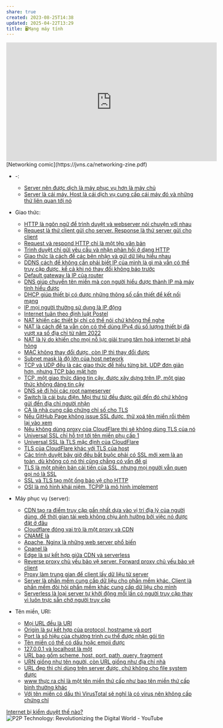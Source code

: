 ```yaml
---
share: true
created: 2023-08-25T14:38
updated: 2025-04-22T13:29
title: 🖥️Mạng máy tính
---
```

<iframe width="560" height="315" src="https://www.youtube.com/embed/II36vixCITs" title="YouTube video player" frameborder="0" allow="accelerometer; autoplay; clipboard-write; encrypted-media; gyroscope; picture-in-picture; web-share" referrerpolicy="strict-origin-when-cross-origin" allowfullscreen></iframe>
[Networking comic](https://jvns.ca/networking-zine.pdf) 

- \-: 
    - [Server nên được dịch là máy phục vụ hơn là máy chủ](./Server%20n%C3%AAn%20%C4%91%C6%B0%E1%BB%A3c%20d%E1%BB%8Bch%20l%C3%A0%20m%C3%A1y%20ph%E1%BB%A5c%20v%E1%BB%A5%20h%C6%A1n%20l%C3%A0%20m%C3%A1y%20ch%E1%BB%A7.md)
    - [Server là cái máy. Host là cái dịch vụ cung cấp cái máy đó và những thứ liên quan tới nó](./Server%20l%C3%A0%20c%C3%A1i%20m%C3%A1y.%20Host%20l%C3%A0%20c%C3%A1i%20d%E1%BB%8Bch%20v%E1%BB%A5%20cung%20c%E1%BA%A5p%20c%C3%A1i%20m%C3%A1y%20%C4%91%C3%B3%20v%C3%A0%20nh%E1%BB%AFng%20th%E1%BB%A9%20li%C3%AAn%20quan%20t%E1%BB%9Bi%20n%C3%B3.md)

- Giao thức: 
    - [HTTP là ngôn ngữ để trình duyệt và webserver nói chuyện với nhau](./Giao%20th%E1%BB%A9c/HTTP/HTTP%20l%C3%A0%20ng%C3%B4n%20ng%E1%BB%AF%20%C4%91%E1%BB%83%20tr%C3%ACnh%20duy%E1%BB%87t%20v%C3%A0%20webserver%20n%C3%B3i%20chuy%E1%BB%87n%20v%E1%BB%9Bi%20nhau.md)
    - [Request là thứ client gửi cho server. Response là thứ server gửi cho client](./Giao%20th%E1%BB%A9c/HTTP/Request%20l%C3%A0%20th%E1%BB%A9%20client%20g%E1%BB%ADi%20cho%20server.%20Response%20l%C3%A0%20th%E1%BB%A9%20server%20g%E1%BB%ADi%20cho%20client.md)
    - [Request và respond HTTP chỉ là một tệp văn bản](./Giao%20th%E1%BB%A9c/HTTP/Request%20v%C3%A0%20respond%20HTTP%20ch%E1%BB%89%20l%C3%A0%20m%E1%BB%99t%20t%E1%BB%87p%20v%C4%83n%20b%E1%BA%A3n.md)
    - [Trình duyệt chỉ gửi yêu cầu và nhận phản hồi ở dạng HTTP](./Giao%20th%E1%BB%A9c/HTTP/Tr%C3%ACnh%20duy%E1%BB%87t%20ch%E1%BB%89%20g%E1%BB%ADi%20y%C3%AAu%20c%E1%BA%A7u%20v%C3%A0%20nh%E1%BA%ADn%20ph%E1%BA%A3n%20h%E1%BB%93i%20%E1%BB%9F%20d%E1%BA%A1ng%20HTTP.md)
    - [Giao thức là cách để các bên nhận và gửi dữ liệu hiểu nhau](./Giao%20th%E1%BB%A9c/Giao%20th%E1%BB%A9c%20l%C3%A0%20c%C3%A1ch%20%C4%91%E1%BB%83%20c%C3%A1c%20b%C3%AAn%20nh%E1%BA%ADn%20v%C3%A0%20g%E1%BB%ADi%20d%E1%BB%AF%20li%E1%BB%87u%20hi%E1%BB%83u%20nhau.md)
    - [DDNS cách để không cần phải biết IP của mình là gì mà vẫn có thể truy cập được, kể cả khi nó thay đổi không báo trước](./Giao%20th%E1%BB%A9c/IP,%20DNS,%20DHCP/DDNS%20c%C3%A1ch%20%C4%91%E1%BB%83%20kh%C3%B4ng%20c%E1%BA%A7n%20ph%E1%BA%A3i%20bi%E1%BA%BFt%20IP%20c%E1%BB%A7a%20m%C3%ACnh%20l%C3%A0%20g%C3%AC%20m%C3%A0%20v%E1%BA%ABn%20c%C3%B3%20th%E1%BB%83%20truy%20c%E1%BA%ADp%20%C4%91%C6%B0%E1%BB%A3c,%20k%E1%BB%83%20c%E1%BA%A3%20khi%20n%C3%B3%20thay%20%C4%91%E1%BB%95i%20kh%C3%B4ng%20b%C3%A1o%20tr%C6%B0%E1%BB%9Bc.md)
    - [Default gateway là IP của router](./Giao%20th%E1%BB%A9c/IP,%20DNS,%20DHCP/Default%20gateway%20l%C3%A0%20IP%20c%E1%BB%A7a%20router.md)
    - [DNS giúp chuyển tên miền mà con người hiểu được thành IP mà máy tính hiểu được](./Giao%20th%E1%BB%A9c/IP,%20DNS,%20DHCP/DNS%20gi%C3%BAp%20chuy%E1%BB%83n%20t%C3%AAn%20mi%E1%BB%81n%20m%C3%A0%20con%20ng%C6%B0%E1%BB%9Di%20hi%E1%BB%83u%20%C4%91%C6%B0%E1%BB%A3c%20th%C3%A0nh%20IP%20m%C3%A0%20m%C3%A1y%20t%C3%ADnh%20hi%E1%BB%83u%20%C4%91%C6%B0%E1%BB%A3c.md)
    - [DHCP giúp thiết bị có được những thông số cần thiết để kết nối mạng](./Giao%20th%E1%BB%A9c/IP,%20DNS,%20DHCP/DHCP%20gi%C3%BAp%20thi%E1%BA%BFt%20b%E1%BB%8B%20c%C3%B3%20%C4%91%C6%B0%E1%BB%A3c%20nh%E1%BB%AFng%20th%C3%B4ng%20s%E1%BB%91%20c%E1%BA%A7n%20thi%E1%BA%BFt%20%C4%91%E1%BB%83%20k%E1%BA%BFt%20n%E1%BB%91i%20m%E1%BA%A1ng.md)
    - [IP mọi người thường sử dụng là IP động](./Giao%20th%E1%BB%A9c/IP,%20DNS,%20DHCP/IP%20m%E1%BB%8Di%20ng%C6%B0%E1%BB%9Di%20th%C6%B0%E1%BB%9Dng%20s%E1%BB%AD%20d%E1%BB%A5ng%20l%C3%A0%20IP%20%C4%91%E1%BB%99ng.md)
    - [Internet tuân theo định luật Postel](./Giao%20th%E1%BB%A9c/IP,%20DNS,%20DHCP/IPv6/Internet%20tu%C3%A2n%20theo%20%C4%91%E1%BB%8Bnh%20lu%E1%BA%ADt%20Postel.md)
    - [NAT khiến các thiết bị chỉ có thể nói chứ không thể nghe](./Giao%20th%E1%BB%A9c/IP,%20DNS,%20DHCP/IPv6/NAT%20khi%E1%BA%BFn%20c%C3%A1c%20thi%E1%BA%BFt%20b%E1%BB%8B%20ch%E1%BB%89%20c%C3%B3%20th%E1%BB%83%20n%C3%B3i%20ch%E1%BB%A9%20kh%C3%B4ng%20th%E1%BB%83%20nghe.md)
    - [NAT là cách để ta vẫn còn có thể dùng IPv4 dù số lượng thiết bị đã vượt xa số địa chỉ từ năm 2022](./Giao%20th%E1%BB%A9c/IP,%20DNS,%20DHCP/IPv6/NAT%20l%C3%A0%20c%C3%A1ch%20%C4%91%E1%BB%83%20ta%20v%E1%BA%ABn%20c%C3%B2n%20c%C3%B3%20th%E1%BB%83%20d%C3%B9ng%20IPv4%20d%C3%B9%20s%E1%BB%91%20l%C6%B0%E1%BB%A3ng%20thi%E1%BA%BFt%20b%E1%BB%8B%20%C4%91%C3%A3%20v%C6%B0%E1%BB%A3t%20xa%20s%E1%BB%91%20%C4%91%E1%BB%8Ba%20ch%E1%BB%89%20t%E1%BB%AB%20n%C4%83m%202022.md)
    - [NAT là lý do khiến cho mọi nỗ lực giải trung tâm hoá internet bị phá hỏng](./Giao%20th%E1%BB%A9c/IP,%20DNS,%20DHCP/IPv6/NAT%20l%C3%A0%20l%C3%BD%20do%20khi%E1%BA%BFn%20cho%20m%E1%BB%8Di%20n%E1%BB%97%20l%E1%BB%B1c%20gi%E1%BA%A3i%20trung%20t%C3%A2m%20ho%C3%A1%20internet%20b%E1%BB%8B%20ph%C3%A1%20h%E1%BB%8Fng.md)
    - [MAC không thay đổi được, còn IP thì thay đổi được](./Giao%20th%E1%BB%A9c/IP,%20DNS,%20DHCP/MAC%20kh%C3%B4ng%20thay%20%C4%91%E1%BB%95i%20%C4%91%C6%B0%E1%BB%A3c,%20c%C3%B2n%20IP%20th%C3%AC%20thay%20%C4%91%E1%BB%95i%20%C4%91%C6%B0%E1%BB%A3c.md)
    - [Subnet mask là độ lớn của host network](./Giao%20th%E1%BB%A9c/IP,%20DNS,%20DHCP/Subnet%20mask%20l%C3%A0%20%C4%91%E1%BB%99%20l%E1%BB%9Bn%20c%E1%BB%A7a%20host%20network.md)
    - [TCP và UDP đều là các giao thức để hiểu từng bit. UDP đơn giản hơn, nhưng TCP bảo mật hơn](./Giao%20th%E1%BB%A9c/IP,%20DNS,%20DHCP/TCP%20v%C3%A0%20UDP%20%C4%91%E1%BB%81u%20l%C3%A0%20c%C3%A1c%20giao%20th%E1%BB%A9c%20%C4%91%E1%BB%83%20hi%E1%BB%83u%20t%E1%BB%ABng%20bit.%20UDP%20%C4%91%C6%A1n%20gi%E1%BA%A3n%20h%C6%A1n,%20nh%C6%B0ng%20TCP%20b%E1%BA%A3o%20m%E1%BA%ADt%20h%C6%A1n.md)
    - [TCP, một giao thức đáng tin cậy, được xây dựng trên IP, một giao thức không đáng tin cậy](./Giao%20th%E1%BB%A9c/IP,%20DNS,%20DHCP/TCP,%20m%E1%BB%99t%20giao%20th%E1%BB%A9c%20%C4%91%C3%A1ng%20tin%20c%E1%BA%ADy,%20%C4%91%C6%B0%E1%BB%A3c%20x%C3%A2y%20d%E1%BB%B1ng%20tr%C3%AAn%20IP,%20m%E1%BB%99t%20giao%20th%E1%BB%A9c%20kh%C3%B4ng%20%C4%91%C3%A1ng%20tin%20c%E1%BA%ADy.md)
    - [DNS sẽ đi hỏi các root nameserver](./Giao%20th%E1%BB%A9c/IP,%20DNS,%20DHCP/DNS%20s%E1%BA%BD%20%C4%91i%20h%E1%BB%8Fi%20c%C3%A1c%20root%20nameserver.md)
    - [Switch là cái bưu điện. Mọi thư từ đều được gửi đến đó chứ không gửi đến địa chỉ người nhận](./Giao%20th%E1%BB%A9c/IP,%20DNS,%20DHCP/Switch%20l%C3%A0%20c%C3%A1i%20b%C6%B0u%20%C4%91i%E1%BB%87n.%20M%E1%BB%8Di%20th%C6%B0%20t%E1%BB%AB%20%C4%91%E1%BB%81u%20%C4%91%C6%B0%E1%BB%A3c%20g%E1%BB%ADi%20%C4%91%E1%BA%BFn%20%C4%91%C3%B3%20ch%E1%BB%A9%20kh%C3%B4ng%20g%E1%BB%ADi%20%C4%91%E1%BA%BFn%20%C4%91%E1%BB%8Ba%20ch%E1%BB%89%20ng%C6%B0%E1%BB%9Di%20nh%E1%BA%ADn.md)
    - [CA là nhà cung cấp chứng chỉ số cho TLS](./Giao%20th%E1%BB%A9c/SSL,%20TLS/CA%20l%C3%A0%20nh%C3%A0%20cung%20c%E1%BA%A5p%20ch%E1%BB%A9ng%20ch%E1%BB%89%20s%E1%BB%91%20cho%20TLS.md)
    - [Nếu GitHub Page không issue SSL được, thử xoá tên miền rồi thêm lại vào xem](./Giao%20th%E1%BB%A9c/SSL,%20TLS/CloudFlare,%20GitHub%20Page/N%E1%BA%BFu%20GitHub%20Page%20kh%C3%B4ng%20issue%20SSL%20%C4%91%C6%B0%E1%BB%A3c,%20th%E1%BB%AD%20xo%C3%A1%20t%C3%AAn%20mi%E1%BB%81n%20r%E1%BB%93i%20th%C3%AAm%20l%E1%BA%A1i%20v%C3%A0o%20xem.md)
    - [Nếu không dùng proxy của CloudFlare thì sẽ không dùng TLS của nó](./Giao%20th%E1%BB%A9c/SSL,%20TLS/CloudFlare,%20GitHub%20Page/N%E1%BA%BFu%20kh%C3%B4ng%20d%C3%B9ng%20proxy%20c%E1%BB%A7a%20CloudFlare%20th%C3%AC%20s%E1%BA%BD%20kh%C3%B4ng%20d%C3%B9ng%20TLS%20c%E1%BB%A7a%20n%C3%B3.md)
    - [Universal SSL chỉ hỗ trợ tới tên miền phụ cấp 1](./Giao%20th%E1%BB%A9c/SSL,%20TLS/CloudFlare,%20GitHub%20Page/Universal%20SSL%20ch%E1%BB%89%20h%E1%BB%97%20tr%E1%BB%A3%20t%E1%BB%9Bi%20t%C3%AAn%20mi%E1%BB%81n%20ph%E1%BB%A5%20c%E1%BA%A5p%201.md)
    - [Universal SSL là TLS mặc định của CloudFlare](./Giao%20th%E1%BB%A9c/SSL,%20TLS/CloudFlare,%20GitHub%20Page/Universal%20SSL%20l%C3%A0%20TLS%20m%E1%BA%B7c%20%C4%91%E1%BB%8Bnh%20c%E1%BB%A7a%20CloudFlare.md)
    - [TLS của CloudFlare khác với TLS của host](./Giao%20th%E1%BB%A9c/SSL,%20TLS/CloudFlare,%20GitHub%20Page/TLS%20c%E1%BB%A7a%20CloudFlare%20kh%C3%A1c%20v%E1%BB%9Bi%20TLS%20c%E1%BB%A7a%20host.md)
    - [Các trình duyệt bây giờ đều bắt buộc phải có SSL mới xem là an toàn, dù không có nó thì cũng chẳng có vấn đề gì](./Giao%20th%E1%BB%A9c/SSL,%20TLS/C%C3%A1c%20tr%C3%ACnh%20duy%E1%BB%87t%20b%C3%A2y%20gi%E1%BB%9D%20%C4%91%E1%BB%81u%20b%E1%BA%AFt%20bu%E1%BB%99c%20ph%E1%BA%A3i%20c%C3%B3%20SSL%20m%E1%BB%9Bi%20xem%20l%C3%A0%20an%20to%C3%A0n,%20d%C3%B9%20kh%C3%B4ng%20c%C3%B3%20n%C3%B3%20th%C3%AC%20c%C5%A9ng%20ch%E1%BA%B3ng%20c%C3%B3%20v%E1%BA%A5n%20%C4%91%E1%BB%81%20g%C3%AC.md)
    - [TLS là một phiên bản cải tiến của SSL, nhưng mọi người vẫn quen gọi nó là SSL](./Giao%20th%E1%BB%A9c/SSL,%20TLS/TLS%20l%C3%A0%20m%E1%BB%99t%20phi%C3%AAn%20b%E1%BA%A3n%20c%E1%BA%A3i%20ti%E1%BA%BFn%20c%E1%BB%A7a%20SSL,%20nh%C6%B0ng%20m%E1%BB%8Di%20ng%C6%B0%E1%BB%9Di%20v%E1%BA%ABn%20quen%20g%E1%BB%8Di%20n%C3%B3%20l%C3%A0%20SSL.md)
    - [SSL và TLS tạo một ống bảo vệ cho HTTP](./Giao%20th%E1%BB%A9c/SSL,%20TLS/SSL%20v%C3%A0%20TLS%20t%E1%BA%A1o%20m%E1%BB%99t%20%E1%BB%91ng%20b%E1%BA%A3o%20v%E1%BB%87%20cho%20HTTP.md)
    - [OSI là mô hình khái niệm, TCPIP là mô hình implement](./Giao%20th%E1%BB%A9c/OSI%20l%C3%A0%20m%C3%B4%20h%C3%ACnh%20kh%C3%A1i%20ni%E1%BB%87m,%20TCPIP%20l%C3%A0%20m%C3%B4%20h%C3%ACnh%20implement.md)

- Máy phục vụ (server): 
    - [CDN tạo ra điểm truy cập gần nhất dựa vào vị trí địa lý của người dùng, để thời gian tải  web không chịu ảnh hưởng bởi việc nó được đặt ở đâu](./M%C3%A1y%20ph%E1%BB%A5c%20v%E1%BB%A5%20(server)/CDN%20t%E1%BA%A1o%20ra%20%C4%91i%E1%BB%83m%20truy%20c%E1%BA%ADp%20g%E1%BA%A7n%20nh%E1%BA%A5t%20d%E1%BB%B1a%20v%C3%A0o%20v%E1%BB%8B%20tr%C3%AD%20%C4%91%E1%BB%8Ba%20l%C3%BD%20c%E1%BB%A7a%20ng%C6%B0%E1%BB%9Di%20d%C3%B9ng,%20%C4%91%E1%BB%83%20th%E1%BB%9Di%20gian%20t%E1%BA%A3i%20%20web%20kh%C3%B4ng%20ch%E1%BB%8Bu%20%E1%BA%A3nh%20h%C6%B0%E1%BB%9Fng%20b%E1%BB%9Fi%20vi%E1%BB%87c%20n%C3%B3%20%C4%91%C6%B0%E1%BB%A3c%20%C4%91%E1%BA%B7t%20%E1%BB%9F%20%C4%91%C3%A2u.md)
    - [Cloudflare đóng vai trò là một proxy và CDN](./M%C3%A1y%20ph%E1%BB%A5c%20v%E1%BB%A5%20(server)/Cloudflare%20%C4%91%C3%B3ng%20vai%20tr%C3%B2%20l%C3%A0%20m%E1%BB%99t%20proxy%20v%C3%A0%20CDN.md)
    - [CNAME là](./M%C3%A1y%20ph%E1%BB%A5c%20v%E1%BB%A5%20(server)/CNAME%20l%C3%A0.md)
    - [Apache, Nginx là những web server phổ biến](./M%C3%A1y%20ph%E1%BB%A5c%20v%E1%BB%A5%20(server)/Apache,%20Nginx%20l%C3%A0%20nh%E1%BB%AFng%20web%20server%20ph%E1%BB%95%20bi%E1%BA%BFn.md)
    - [Cpanel là](./M%C3%A1y%20ph%E1%BB%A5c%20v%E1%BB%A5%20(server)/Cpanel%20l%C3%A0.md)
    - [Edge là sự kết hợp giữa CDN và serverless](./M%C3%A1y%20ph%E1%BB%A5c%20v%E1%BB%A5%20(server)/Edge%20l%C3%A0%20s%E1%BB%B1%20k%E1%BA%BFt%20h%E1%BB%A3p%20gi%E1%BB%AFa%20CDN%20v%C3%A0%20serverless.md)
    - [Reverse proxy chủ yếu bảo vệ server. Forward proxy chủ yếu bảo vệ client](./M%C3%A1y%20ph%E1%BB%A5c%20v%E1%BB%A5%20(server)/Reverse%20proxy%20ch%E1%BB%A7%20y%E1%BA%BFu%20b%E1%BA%A3o%20v%E1%BB%87%20server.%20Forward%20proxy%20ch%E1%BB%A7%20y%E1%BA%BFu%20b%E1%BA%A3o%20v%E1%BB%87%20client.md)
    - [Proxy làm trung gian để client lấy dữ liệu từ server](./M%C3%A1y%20ph%E1%BB%A5c%20v%E1%BB%A5%20(server)/Proxy%20l%C3%A0m%20trung%20gian%20%C4%91%E1%BB%83%20client%20l%E1%BA%A5y%20d%E1%BB%AF%20li%E1%BB%87u%20t%E1%BB%AB%20server.md)
    - [Server là phần mềm cung cấp dữ liệu cho phần mềm khác. Client là phần mềm đòi hỏi phần mềm khác cung cấp dữ liệu cho mình](./M%C3%A1y%20ph%E1%BB%A5c%20v%E1%BB%A5%20(server)/Server%20l%C3%A0%20ph%E1%BA%A7n%20m%E1%BB%81m%20cung%20c%E1%BA%A5p%20d%E1%BB%AF%20li%E1%BB%87u%20cho%20ph%E1%BA%A7n%20m%E1%BB%81m%20kh%C3%A1c.%20Client%20l%C3%A0%20ph%E1%BA%A7n%20m%E1%BB%81m%20%C4%91%C3%B2i%20h%E1%BB%8Fi%20ph%E1%BA%A7n%20m%E1%BB%81m%20kh%C3%A1c%20cung%20c%E1%BA%A5p%20d%E1%BB%AF%20li%E1%BB%87u%20cho%20m%C3%ACnh.md)
    - [Serverless là loại server tự khởi động mỗi lần có người truy cập thay vì luôn trực sẵn chờ người truy cập](./M%C3%A1y%20ph%E1%BB%A5c%20v%E1%BB%A5%20(server)/Serverless%20l%C3%A0%20lo%E1%BA%A1i%20server%20t%E1%BB%B1%20kh%E1%BB%9Fi%20%C4%91%E1%BB%99ng%20m%E1%BB%97i%20l%E1%BA%A7n%20c%C3%B3%20ng%C6%B0%E1%BB%9Di%20truy%20c%E1%BA%ADp%20thay%20v%C3%AC%20lu%C3%B4n%20tr%E1%BB%B1c%20s%E1%BA%B5n%20ch%E1%BB%9D%20ng%C6%B0%E1%BB%9Di%20truy%20c%E1%BA%ADp.md)

- Tên miền, URI: 
    - [Mọi URL đều là URI](./T%C3%AAn%20mi%E1%BB%81n,%20URI/M%E1%BB%8Di%20URL%20%C4%91%E1%BB%81u%20l%C3%A0%20URI.md)
    - [Origin là sự kết hợp của protocol, hostname và port](./T%C3%AAn%20mi%E1%BB%81n,%20URI/Origin%20l%C3%A0%20s%E1%BB%B1%20k%E1%BA%BFt%20h%E1%BB%A3p%20c%E1%BB%A7a%20protocol,%20hostname%20v%C3%A0%20port.md)
    - [Port là số hiệu của chương trình cụ thể được nhận gói tin](./T%C3%AAn%20mi%E1%BB%81n,%20URI/Port%20l%C3%A0%20s%E1%BB%91%20hi%E1%BB%87u%20c%E1%BB%A7a%20ch%C6%B0%C6%A1ng%20tr%C3%ACnh%20c%E1%BB%A5%20th%E1%BB%83%20%C4%91%C6%B0%E1%BB%A3c%20nh%E1%BA%ADn%20g%C3%B3i%20tin.md)
    - [Tên miền có thể có dấu hoặc emoji được](./T%C3%AAn%20mi%E1%BB%81n,%20URI/T%C3%AAn%20mi%E1%BB%81n%20c%C3%B3%20th%E1%BB%83%20c%C3%B3%20d%E1%BA%A5u%20ho%E1%BA%B7c%20emoji%20%C4%91%C6%B0%E1%BB%A3c.md)
    - [127.0.0.1 và localhost là một](./T%C3%AAn%20mi%E1%BB%81n,%20URI/127.0.0.1%20v%C3%A0%20localhost%20l%C3%A0%20m%E1%BB%99t.md)
    - [URL bao gồm scheme, host, port, path, query, fragment](./T%C3%AAn%20mi%E1%BB%81n,%20URI/URL%20bao%20g%E1%BB%93m%20scheme,%20host,%20port,%20path,%20query,%20fragment.md)
    - [URN giống như tên người, còn URL giống như địa chỉ nhà](./T%C3%AAn%20mi%E1%BB%81n,%20URI/URN%20gi%E1%BB%91ng%20nh%C6%B0%20t%C3%AAn%20ng%C6%B0%E1%BB%9Di,%20c%C3%B2n%20URL%20gi%E1%BB%91ng%20nh%C6%B0%20%C4%91%E1%BB%8Ba%20ch%E1%BB%89%20nh%C3%A0.md)
    - [URL đẹp thì chỉ dùng trên server được, chứ không cho file system được](./T%C3%AAn%20mi%E1%BB%81n,%20URI/URL%20%C4%91%E1%BA%B9p%20th%C3%AC%20ch%E1%BB%89%20d%C3%B9ng%20tr%C3%AAn%20server%20%C4%91%C6%B0%E1%BB%A3c,%20ch%E1%BB%A9%20kh%C3%B4ng%20cho%20file%20system%20%C4%91%C6%B0%E1%BB%A3c.md)
    - [www thực ra chỉ là một tên miền thứ cấp như bao tên miền thứ cấp bình thường khác](./T%C3%AAn%20mi%E1%BB%81n,%20URI/www%20th%E1%BB%B1c%20ra%20ch%E1%BB%89%20l%C3%A0%20m%E1%BB%99t%20t%C3%AAn%20mi%E1%BB%81n%20th%E1%BB%A9%20c%E1%BA%A5p%20nh%C6%B0%20bao%20t%C3%AAn%20mi%E1%BB%81n%20th%E1%BB%A9%20c%E1%BA%A5p%20b%C3%ACnh%20th%C6%B0%E1%BB%9Dng%20kh%C3%A1c.md)
    - [Với tên miền có dấu thì VirusTotal sẽ nghĩ là có virus nên không cấp chứng chỉ](./T%C3%AAn%20mi%E1%BB%81n,%20URI/V%E1%BB%9Bi%20t%C3%AAn%20mi%E1%BB%81n%20c%C3%B3%20d%E1%BA%A5u%20th%C3%AC%20VirusTotal%20s%E1%BA%BD%20ngh%C4%A9%20l%C3%A0%20c%C3%B3%20virus%20n%C3%AAn%20kh%C3%B4ng%20c%E1%BA%A5p%20ch%E1%BB%A9ng%20ch%E1%BB%89.md)


[Internet bị kiểm duyệt thế nào?](https://www.reddit.com/r/VietTalk/comments/1gemgr9/comment/lucokvn/)
![P2P Technology: Revolutionizing the Digital World - YouTube](https://youtu.be/x4-O0L8wam4?si=2_r9ko4YRYUQBCRg)